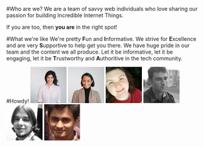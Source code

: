 #Who are we?
We are a team of savvy web individuals who love sharing our passion for building Incredible Internet Things.

If you are too, then **you are** in the right spot!

#What we're like
We're pretty **F**un and **I**nformative. We strive for **E**xcellence and are very **S**upportive to help get you there. We have huge pride in our team and the content we all produce. Let it be informative, let it be engaging, let it be  **T**rustworthy and **A**uthoritive in the tech community. 

#Howdy!
![Ophelie](Images/profile-ophelie.png) ![Angela](Images/profile-angela.png) ![Melissa](Images/profile-melissa.png) ![Ilya](Images/profile-ilya.png) ![Jeff](Images/profile-jeff.png) ![Jay](Images/profile-jayraj.png)